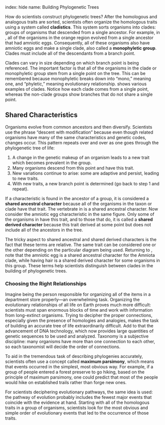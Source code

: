 index: hide
name: Building Phylogenetic Trees

How do scientists construct phylogenetic trees? After the homologous and analogous traits are sorted, scientists often organize the homologous traits using a system called  **cladistics**. This system sorts organisms into clades: groups of organisms that descended from a single ancestor. For example, in , all of the organisms in the orange region evolved from a single ancestor that had amniotic eggs. Consequently, all of these organisms also have amniotic eggs and make a single clade, also called a  **monophyletic group**. Clades must include all of the descendants from a branch point.

Clades can vary in size depending on which branch point is being referenced. The important factor is that all of the organisms in the clade or monophyletic group stem from a single point on the tree. This can be remembered because monophyletic breaks down into “mono,” meaning one, and “phyletic,” meaning evolutionary relationship.  shows various examples of clades. Notice how each clade comes from a single point, whereas the non-clade groups show branches that do not share a single point.

## Shared Characteristics

Organisms evolve from common ancestors and then diversify. Scientists use the phrase “descent with modification” because even though related organisms have many of the same characteristics and genetic codes, changes occur. This pattern repeats over and over as one goes through the phylogenetic tree of life:

  1. A change in the genetic makeup of an organism leads to a new trait which becomes prevalent in the group.
  2. Many organisms descend from this point and have this trait.
  3. New variations continue to arise: some are adaptive and persist, leading to new traits.
  4. With new traits, a new branch point is determined (go back to step 1 and repeat).

If a characteristic is found in the ancestor of a group, it is considered a  **shared ancestral character** because all of the organisms in the taxon or clade have that trait. The vertebrate in  is a shared ancestral character. Now consider the amniotic egg characteristic in the same figure. Only some of the organisms in  have this trait, and to those that do, it is called a  **shared derived character** because this trait derived at some point but does not include all of the ancestors in the tree.

The tricky aspect to shared ancestral and shared derived characters is the fact that these terms are relative. The same trait can be considered one or the other depending on the particular diagram being used. Returning to , note that the amniotic egg is a shared ancestral character for the Amniota clade, while having hair is a shared derived character for some organisms in this group. These terms help scientists distinguish between clades in the building of phylogenetic trees.

### Choosing the Right Relationships

Imagine being the person responsible for organizing all of the items in a department store properly—an overwhelming task. Organizing the evolutionary relationships of all life on Earth proves much more difficult: scientists must span enormous blocks of time and work with information from long-extinct organisms. Trying to decipher the proper connections, especially given the presence of homologies and analogies, makes the task of building an accurate tree of life extraordinarily difficult. Add to that the advancement of DNA technology, which now provides large quantities of genetic sequences to be used and analyzed. Taxonomy is a subjective discipline: many organisms have more than one connection to each other, so each taxonomist will decide the order of connections.

To aid in the tremendous task of describing phylogenies accurately, scientists often use a concept called  **maximum parsimony**, which means that events occurred in the simplest, most obvious way. For example, if a group of people entered a forest preserve to go hiking, based on the principle of maximum parsimony, one could predict that most of the people would hike on established trails rather than forge new ones.

For scientists deciphering evolutionary pathways, the same idea is used: the pathway of evolution probably includes the fewest major events that coincide with the evidence at hand. Starting with all of the homologous traits in a group of organisms, scientists look for the most obvious and simple order of evolutionary events that led to the occurrence of those traits.

